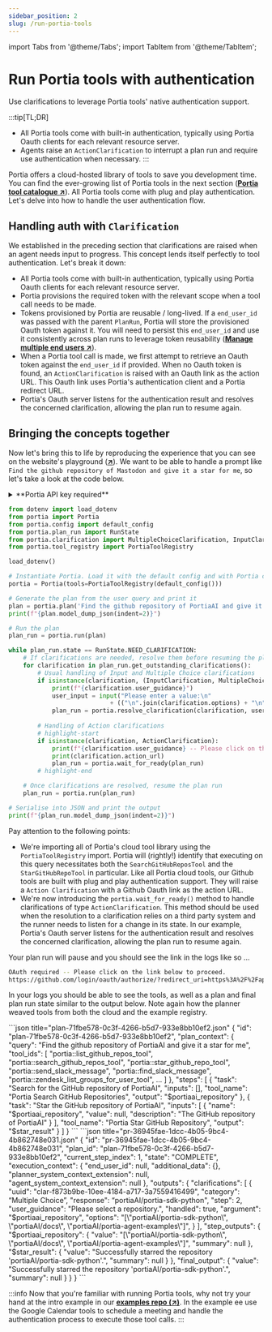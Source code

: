 ```yaml
---
sidebar_position: 2
slug: /run-portia-tools
---
```


import Tabs from '@theme/Tabs';
import TabItem from '@theme/TabItem';

# Run Portia tools with authentication
Use clarifications to leverage Portia tools' native authentication support.

:::tip[TL;DR]
- All Portia tools come with built-in authentication, typically using Portia Oauth clients for each relevant resource server.
- Agents raise an `ActionClarification` to interrupt a plan run and require use authentication when necessary.
:::

Portia offers a cloud-hosted library of tools to save you development time. You can find the ever-growing list of Portia tools in the next section (<a href="/portia-tools" target="_blank">**Portia tool catalogue ↗**</a>). All Portia tools come with plug and play authentication. Let's delve into how to handle the user authentication flow.

## Handling auth with `Clarification`

We established in the preceding section that clarifications are raised when an agent needs input to progress. This concept lends itself perfectly to tool authentication. Let's break it down:
- All Portia tools come with built-in authentication, typically using Portia Oauth clients for each relevant resource server.
- Portia provisions the required token with the relevant scope when a tool call needs to be made.
- Tokens provisioned by Portia are reusable / long-lived. If a `end_user_id` was passed with the parent `PlanRun`, Portia will store the provisioned Oauth token against it. You will need to persist this `end_user_id` and use it consistently across plan runs to leverage token reusability (<a href="/manage-end-users" target="_blank">**Manage multiple end users ↗**</a>).
- When a Portia tool call is made, we first attempt to retrieve an Oauth token against the `end_user_id` if provided. When no Oauth token is found, an `ActionClarification` is raised with an Oauth link as the action URL. This Oauth link uses Portia's authentication client and a Portia redirect URL.
- Portia's Oauth server listens for the authentication result and resolves the concerned clarification, allowing the plan run to resume again.

## Bringing the concepts together

Now let's bring this to life by reproducing the experience that you can see on the website's playground (<a href="https://www.portialabs.ai" target="_blank">**↗**</a>). We want to be able to handle a prompt like `Find the github repository of Mastodon and give it a star for me`, so let's take a look at the code below.

<details>
<summary>**Portia API key required**</summary>

We're assuming you already have a Portia API key from the dashboard and set it in your environment variables. If not please refer to the previous section and do that first (<a href="/setup-account" target="_blank">**Set up your account ↗**</a>).

</details>

```python title="main.py" skip=true
from dotenv import load_dotenv
from portia import Portia
from portia.config import default_config
from portia.plan_run import RunState
from portia.clarification import MultipleChoiceClarification, InputClarification, ActionClarification
from portia.tool_registry import PortiaToolRegistry

load_dotenv()

# Instantiate Portia. Load it with the default config and with Portia cloud tools above
portia = Portia(tools=PortiaToolRegistry(default_config()))

# Generate the plan from the user query and print it
plan = portia.plan('Find the github repository of PortiaAI and give it a star for me')
print(f"{plan.model_dump_json(indent=2)}")

# Run the plan
plan_run = portia.run(plan)

while plan_run.state == RunState.NEED_CLARIFICATION:
    # If clarifications are needed, resolve them before resuming the plan run
    for clarification in plan_run.get_outstanding_clarifications():
        # Usual handling of Input and Multiple Choice clarifications
        if isinstance(clarification, (InputClarification, MultipleChoiceClarification)):
            print(f"{clarification.user_guidance}")
            user_input = input("Please enter a value:\n" 
                            + (("\n".join(clarification.options) + "\n") if "options" in clarification else ""))
            plan_run = portia.resolve_clarification(clarification, user_input, plan_run)
        
        # Handling of Action clarifications
        # highlight-start
        if isinstance(clarification, ActionClarification):
            print(f"{clarification.user_guidance} -- Please click on the link below to proceed.")
            print(clarification.action_url)
            plan_run = portia.wait_for_ready(plan_run)
        # highlight-end

    # Once clarifications are resolved, resume the plan run
    plan_run = portia.run(plan_run)

# Serialise into JSON and print the output
print(f"{plan_run.model_dump_json(indent=2)}")
```

Pay attention to the following points:
- We're importing all of Portia's cloud tool library using the `PortiaToolRegistry` import. Portia will (rightly!) identify that executing on this query necessitates both the `SearchGitHubReposTool` and the `StarGitHubRepoTool` in particular. Like all Portia cloud tools, our Github tools are built with plug and play authentication support. They will raise a `Action Clarification` with a Github Oauth link as the action URL.
- We're now introducing the `portia.wait_for_ready()` method to handle clarifications of type `ActionClarification`. This method should be used when the resolution to a clarification relies on a third party system and the runner needs to listen for a change in its state. In our example, Portia's Oauth server listens for the authentication result and resolves the concerned clarification, allowing the plan run to resume again.

Your plan run will pause and you should see the link in the logs like so
...
```bash
OAuth required -- Please click on the link below to proceed.
https://github.com/login/oauth/authorize/?redirect_uri=https%3A%2F%2Fapi.portialabs.ai%2Fapi%2Fv0%2Foauth%2Fgithub%2F&client_id=Ov23liXuuhY9MOePgG8Q&scope=public_repo+starring&state=APP_NAME%3Dgithub%253A%253Agithub%26PLAN_RUN_ID%3Daa6019e1-0bde-4d76-935d-b1a64707c64e%26ORG_ID%3Dbfc2c945-4c8a-4a02-847a-1672942e8fc9%26CLARIFICATION_ID%3D9e6b8842-dc39-40be-a298-900383dd5e9e%26SCOPES%3Dpublic_repo%2Bstarring&response_type=code
```

In your logs you should be able to see the tools, as well as a plan and final plan run state similar to the output below. Note again how the planner weaved tools from both the cloud and the example registry.

<Tabs>
  <TabItem value="plan" label="Generated plan">
    ```json title="plan-71fbe578-0c3f-4266-b5d7-933e8bb10ef2.json"
    {
        "id": "plan-71fbe578-0c3f-4266-b5d7-933e8bb10ef2",
        "plan_context": {
            "query": "Find the github repository of PortiaAI and give it a star for me",
            "tool_ids": [
            "portia::list_github_repos_tool",
            "portia::search_github_repos_tool",
            "portia::star_github_repo_tool",
            "portia::send_slack_message",
            "portia::find_slack_message",
            "portia::zendesk_list_groups_for_user_tool",
            ...
            ]
        },
        "steps": [
            {
                "task": "Search for the GitHub repository of PortiaAI",
                "inputs": [],
                "tool_name": "Portia Search GitHub Repositories",
                "output": "$portiaai_repository"
            },
            {
            "task": "Star the GitHub repository of PortiaAI",
            "inputs": [
                {
                    "name": "$portiaai_repository",
                    "value": null,
                    "description": "The GitHub repository of PortiaAI"
                }
            ],
            "tool_name": "Portia Star GitHub Repository",
            "output": "$star_result"
            }
        ]
    }
    ```
  </TabItem>
    <TabItem value="plan run" label="Plan run in final state">
    ```json title="pr-36945fae-1dcc-4b05-9bc4-4b862748e031.json"
    {
        "id": "pr-36945fae-1dcc-4b05-9bc4-4b862748e031",
        "plan_id": "plan-71fbe578-0c3f-4266-b5d7-933e8bb10ef2",
        "current_step_index": 1,
        "state": "COMPLETE",
        "execution_context": {
            "end_user_id": null,
            "additional_data": {},
            "planner_system_context_extension": null,
            "agent_system_context_extension": null
        },
        "outputs": {
            "clarifications": [
                {
                    "uuid": "clar-f873b9be-10ee-4184-a717-3a7559416499",
                    "category": “Multiple Choice”,
                    "response": “portiaAI/portia-sdk-python",
                    "step": 2, 
                    "user_guidance": "Please select a repository.", 
                    "handled": true,
                    "argument": "$portiaai_repository",
                    "options": "[\"portiaAI/portia-sdk-python\", \"portiaAI/docs\", \"portiaAI/portia-agent-examples\"]",
                }
            ],
            "step_outputs": {
            "$portiaai_repository": {
                "value": "[\"portiaAI/portia-sdk-python\", \"portiaAI/docs\", \"portiaAI/portia-agent-examples\"]",
                "summary": null
            },
            "$star_result": {
                "value": "Successfully starred the repository 'portiaAI/portia-sdk-python'.",
                "summary": null
            }
            },
            "final_output": {
            "value": "Successfully starred the repository 'portiaAI/portia-sdk-python'.",
            "summary": null
            }
        }
    }
    ```
  </TabItem>
</Tabs>

:::info
Now that you're familiar with running Portia tools, why not try your hand at the intro example in our <a href="https://github.com/portiaAI/portia-agent-examples/blob/main/get_started_google_tools/README.md" target="_blank">**examples repo (↗)**</a>. In the example ee use the Google Calendar tools to schedule a meeting and handle the authentication process to execute those tool calls.
:::